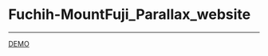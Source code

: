 # Fuchih-MountFuji_Parallax_website
---
[DEMO](https://fuchih.github.io/Fuchih-MountFuji_Parallax_website)
